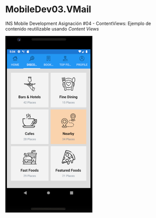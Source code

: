 # MobileDev03.VMail
INS Mobile Development Asignación #04 - ContentViews: Ejemplo de contenido reutilizable usando _Content Views_

![Alt text](Evidences/DiscoveryPage.png?raw=true "Pantalla de Descubrimiento")